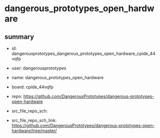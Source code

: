# dangerous_prototypes_open_hardware
 
## summary 
* id: dangerousprototypes_dangerous_prototypes_open_hardware_cpide_44vqfp
* user: dangerousprototypes
* name: dangerous_prototypes_open_hardware
* board: cpide_44vqfp
* repo: https://github.com/DangerousPrototypes/dangerous-prototypes-open-hardware



* src_file_repo_sch: 
* src_file_repo_sch_link: https://github.com/DangerousPrototypes/dangerous-prototypes-open-hardware/tree/master/






